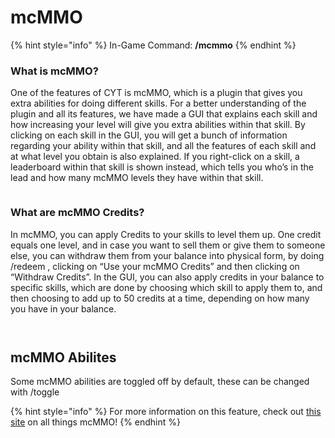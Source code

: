 # mcMMO

{% hint style="info" %}
In-Game Command: **/mcmmo**
{% endhint %}

### **What is mcMMO?**

One of the features of CYT is mcMMO, which is a plugin that gives you extra abilities for doing different skills. For a better understanding of the plugin and all its features, we have made a GUI that explains each skill and how increasing your level will give you extra abilities within that skill. By clicking on each skill in the GUI, you will get a bunch of information regarding your ability within that skill, and all the features of each skill and at what level you obtain is also explained. If you right-click on a skill, a leaderboard within that skill is shown instead, which tells you who’s in the lead and how many mcMMO levels they have within that skill.

<figure><img src="https://lh4.googleusercontent.com/gIfb_7tsQFr2BInxMmdYih6c4fYGyvsYRtnNdNxFMSLriqdEb2-SfWBALXFkWBVGFudtBWdu-W9mJeJfe90eXX7tEUXpYjG8aQL0_vGJVoshv5MUb1rtvngvPoe1vB36C4j6ivM-QcdIY6TAiYxCK9dJlJI4YBFDfjwboLydU2a8ffsv04AXhWwZ19syaA" alt=""><figcaption></figcaption></figure>

### What are mcMMO Credits?

In mcMMO, you can apply Credits to your skills to level them up. One credit equals one level, and in case you want to sell them or give them to someone else, you can withdraw them from your balance into physical form, by doing /redeem , clicking on “Use your mcMMO Credits” and then clicking on “Withdraw Credits”. In the GUI, you can also apply credits in your balance to specific skills, which are done by choosing which skill to apply them to, and then choosing to add up to 50 credits at a time, depending on how many you have in your balance.

<figure><img src="https://lh4.googleusercontent.com/QMkypQMql66RAk6gAV12PytC0diPxEt5lUWMQKn4OFLA_bakyUDMYDf-i3462FPcHYct7jHFwcN2_-o_q8qDQeNjmmp7zWf_1MOdIq1bqrsfwj5Krp_sQzBUzwJVggJ3AWmyOjdcps2UJgbLmPEUGj1S5N6X4iG_iDV8OEIptf7tQOj0fkAAS_PbQ94otQ" alt=""><figcaption></figcaption></figure>

<figure><img src="https://lh4.googleusercontent.com/MOkWLzVYNQRYwd_6tCTSS68WjEt5bE19ssQu205QKXKNjpTL9VvmKy8Xtct6rId9PjHueBakyGSgnFL186MPXrsvApNmceuiJhYhWnsfvDsA_-OKzWW8GRXhNkUAZsPkdJUt-sY9OWEeh6iXSz7LkiFl3COz2LWX3TyvmFCn8S9dCcAOmDlLwoYWYDUC_Q" alt=""><figcaption></figcaption></figure>

## mcMMO Abilites
Some mcMMO abilities are toggled off by default, these can be changed with /toggle


{% hint style="info" %}
For more information on this feature, check out [this site](https://mcmmo.fandom.com/wiki/McMMO\_Wiki) on all things mcMMO!
{% endhint %}
